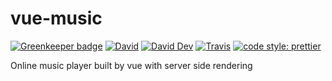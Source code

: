 # vue-music

[![Greenkeeper badge](https://badges.greenkeeper.io/JounQin/vue-music.svg)](https://greenkeeper.io/)
[![David](https://img.shields.io/david/JounQin/vue-music.svg)](https://david-dm.org/JounQin/vue-music)
[![David Dev](https://img.shields.io/david/dev/JounQin/vue-music.svg)](https://david-dm.org/JounQin/vue-music?type=dev)
[![Travis](https://img.shields.io/travis/JounQin/vue-music.svg)](https://travis-ci.org/JounQin/vue-music)
[![code style: prettier](https://img.shields.io/badge/code_style-prettier-ff69b4.svg)](https://github.com/prettier/prettier)

Online music player built by vue with server side rendering
